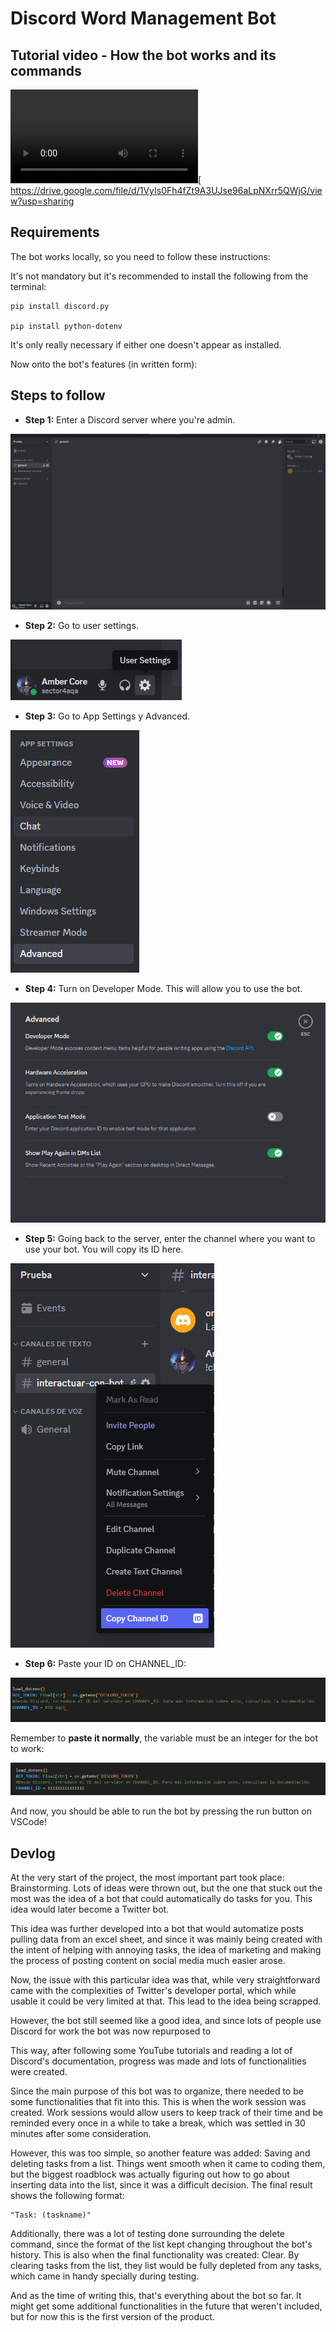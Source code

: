 # Discord Word Management Bot
## Tutorial video - How the bot works and its commands
<video controls src="img/2025-05-11 19-18-24.mp4" title="Title"></video>[
https://drive.google.com/file/d/1VyIs0Fh4fZt9A3UJse96aLpNXrr5QWjG/view?usp=sharing

## Requirements
The bot works locally, so you need to follow these instructions:

It's not mandatory but it's recommended to install the following from the terminal:

    pip install discord.py
    
    pip install python-dotenv

It's only really necessary if either one doesn't appear as installed.

Now onto the bot's features (in written form):

## Steps to follow

- **Step 1:** Enter a Discord server where you're admin.
 
![alt text](img/image.png)

- **Step 2:** Go to user settings.
 
![alt text](img/image-2.png)

- **Step 3:** Go to App Settings y Advanced.
 
![alt text](img/image-3.png)

- **Step 4:** Turn on Developer Mode. This will allow you to use the bot.
 
![alt text](img/image-4.png)

- **Step 5:** Going back to the server, enter the channel where you want to use your bot. You will copy its ID here.

![alt text](img/image-6.png)

- **Step 6:** Paste your ID on CHANNEL_ID:

![alt text](img/image-8.png)

Remember to **paste it normally**, the variable must be an integer for the bot to work:

![alt text](img/image-9.png)

And now, you should be able to run the bot by pressing the run button on VSCode!

## Devlog
At the very start of the project, the most important part took place: Brainstorming. Lots of ideas were thrown out, but the one that
stuck out the most was the idea of a bot that could automatically do tasks for you. This idea would later become a Twitter bot.

This idea was further developed into a bot that would automatize posts pulling data from an excel sheet, and since it was mainly being created with the intent of helping with annoying tasks, the idea of marketing and making the process of posting content on social media much easier arose.

Now, the issue with this particular idea was that, while very straightforward came with the complexities of Twitter's developer portal, which while usable it could be very limited at that. This lead to the idea being scrapped.

However, the bot still seemed like a good idea, and since lots of people use Discord for work the bot was now repurposed to 

This way, after following some YouTube tutorials and reading a lot of Discord's documentation, progress was made and lots of functionalities were created.

Since the main purpose of this bot was to organize, there needed to be some functionalities that fit into this. This is when the work session was created. Work sessions would allow users to keep track of their time and be reminded every once in a while to take a break, which was settled in 30 minutes after some consideration.

However, this was too simple, so another feature was added: Saving and deleting tasks from a list. Things went smooth when it came to coding them, but the biggest roadblock was actually figuring out how to go about inserting data into the list, since it was a difficult decision. The final result shows the following format: 

    "Task: (taskname)"

Additionally, there was a lot of testing done surrounding the delete command, since the format of the list kept changing throughout the bot's history. This is also when the final functionality was created: Clear. By clearing tasks from the list, they list would be fully depleted from any tasks, which came in handy specially during testing.

And as the time of writing this, that's everything about the bot so far. It might get some additional functionalities in the future that weren't included, but for now this is the first version of the product.

